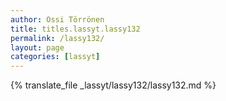 ```yaml
---
author: Ossi Törrönen
title: titles.lassyt.lassy132
permalink: /lassy132/
layout: page
categories: [lassyt]
---
```

{% translate_file _lassyt/lassy132/lassy132.md %}